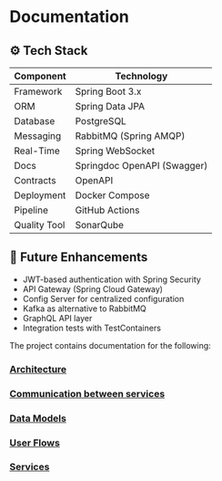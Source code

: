 # Documentation

## ⚙️ Tech Stack

| Component    | Technology                  |
|--------------|-----------------------------|
| Framework    | Spring Boot 3.x             |
| ORM          | Spring Data JPA             |
| Database     | PostgreSQL                  |
| Messaging    | RabbitMQ (Spring AMQP)      |
| Real-Time    | Spring WebSocket            |
| Docs         | Springdoc OpenAPI (Swagger) |
| Contracts    | OpenAPI                     |
| Deployment   | Docker Compose              |
| Pipeline     | GitHub Actions              |
| Quality Tool | SonarQube                   |

## 🚀 Future Enhancements

- JWT-based authentication with Spring Security
- API Gateway (Spring Cloud Gateway)
- Config Server for centralized configuration
- Kafka as alternative to RabbitMQ
- GraphQL API layer
- Integration tests with TestContainers


The project contains documentation for the following:

### [Architecture](architecture/architecture.md)

### [Communication between services](communication/communication.md)

### [Data Models](dataModel/dataModel.md)

### [User Flows](flows/flows.md)

### [Services](services/services.md)
